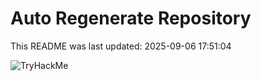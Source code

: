 # Auto Regenerate Repository

This README was last updated: 2025-09-06 17:51:04

 ![TryHackMe](https://tryhackme.com/badge/533634)